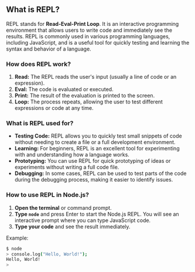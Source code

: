 ## What is REPL?

REPL stands for **Read-Eval-Print Loop**. It is an interactive programming environment that allows users to write code and immediately see the results. REPL is commonly used in various programming languages, including JavaScript, and is a useful tool for quickly testing and learning the syntax and behavior of a language.

### How does REPL work?

1. **Read:** The REPL reads the user's input (usually a line of code or an expression).
2. **Eval:** The code is evaluated or executed.
3. **Print:** The result of the evaluation is printed to the screen.
4. **Loop:** The process repeats, allowing the user to test different expressions or code at any time.

### What is REPL used for?

- **Testing Code:** REPL allows you to quickly test small snippets of code without needing to create a file or a full development environment.
- **Learning:** For beginners, REPL is an excellent tool for experimenting with and understanding how a language works.
- **Prototyping:** You can use REPL for quick prototyping of ideas or experiments without writing a full code file.
- **Debugging:** In some cases, REPL can be used to test parts of the code during the debugging process, making it easier to identify issues.

### How to use REPL in Node.js?

1. **Open the terminal** or command prompt.
2. **Type `node`** and press Enter to start the Node.js REPL. You will see an interactive prompt where you can type JavaScript code.
3. **Type your code** and see the result immediately.

Example:
```bash
$ node
> console.log("Hello, World!");
Hello, World!
>
